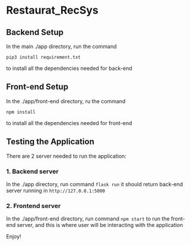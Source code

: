 # Restaurat_RecSys

## Backend Setup
In the main ./app directory, run the command
```
pip3 install requirement.txt
```
to install all the dependencies needed for back-end

## Front-end Setup
In the ./app/front-end directory, ru the command
```
npm install
```
to install all the dependencies needed for front-end

## Testing the Application
There are 2 server needed to run the application:
### 1. Backend server
In the ./app directory, run command
``flask run``
it should return back-end server running in ``http://127.0.0.1:5000``

### 2. Frontend server
In the ./app/front-end directory, run command
``npm start``
to run the front-end server, and this is where user will be interacting with the application

Enjoy!
